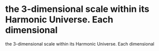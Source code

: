 # the 3-dimensional scale within its Harmonic Universe. Each dimensional

the 3-dimensional scale within its Harmonic Universe. Each dimensional
